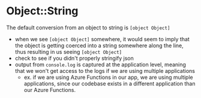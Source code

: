 
# Object::String
The default conversion from an object to string is `[object Object]`
- when we see `[object Object]` somewhere, it would seem to imply that the object is getting coerced into a string somewhere along the line, thus resulting in us seeing `[object Object]` 
- check to see if you didn't properly stringify json
- output from `console.log` is captured at the application level, meaning that we won't get access to the logs if we are using multiple applications
	- ex. if we are using Azure Functions in our app, we are using multiple applications, since our codebase exists in a different application than our Azure Functions. 
